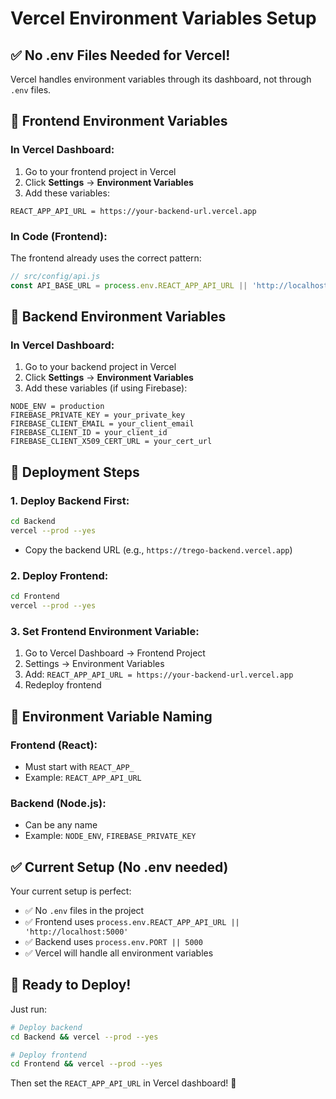 # Vercel Environment Variables Setup

## ✅ **No .env Files Needed for Vercel!**

Vercel handles environment variables through its dashboard, not through `.env` files.

## 🔧 **Frontend Environment Variables**

### **In Vercel Dashboard:**
1. Go to your frontend project in Vercel
2. Click **Settings** → **Environment Variables**
3. Add these variables:

```
REACT_APP_API_URL = https://your-backend-url.vercel.app
```

### **In Code (Frontend):**
The frontend already uses the correct pattern:
```javascript
// src/config/api.js
const API_BASE_URL = process.env.REACT_APP_API_URL || 'http://localhost:5000';
```

## 🔧 **Backend Environment Variables**

### **In Vercel Dashboard:**
1. Go to your backend project in Vercel
2. Click **Settings** → **Environment Variables**
3. Add these variables (if using Firebase):

```
NODE_ENV = production
FIREBASE_PRIVATE_KEY = your_private_key
FIREBASE_CLIENT_EMAIL = your_client_email
FIREBASE_CLIENT_ID = your_client_id
FIREBASE_CLIENT_X509_CERT_URL = your_cert_url
```

## 🚀 **Deployment Steps**

### **1. Deploy Backend First:**
```bash
cd Backend
vercel --prod --yes
```
- Copy the backend URL (e.g., `https://trego-backend.vercel.app`)

### **2. Deploy Frontend:**
```bash
cd Frontend
vercel --prod --yes
```

### **3. Set Frontend Environment Variable:**
1. Go to Vercel Dashboard → Frontend Project
2. Settings → Environment Variables
3. Add: `REACT_APP_API_URL = https://your-backend-url.vercel.app`
4. Redeploy frontend

## 📝 **Environment Variable Naming**

### **Frontend (React):**
- Must start with `REACT_APP_`
- Example: `REACT_APP_API_URL`

### **Backend (Node.js):**
- Can be any name
- Example: `NODE_ENV`, `FIREBASE_PRIVATE_KEY`

## ✅ **Current Setup (No .env needed)**

Your current setup is perfect:
- ✅ No `.env` files in the project
- ✅ Frontend uses `process.env.REACT_APP_API_URL || 'http://localhost:5000'`
- ✅ Backend uses `process.env.PORT || 5000`
- ✅ Vercel will handle all environment variables

## 🎉 **Ready to Deploy!**

Just run:
```bash
# Deploy backend
cd Backend && vercel --prod --yes

# Deploy frontend  
cd Frontend && vercel --prod --yes
```

Then set the `REACT_APP_API_URL` in Vercel dashboard! 🚀
